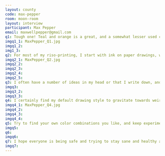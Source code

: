 ```yaml
---
layout: county 
code: max-pepper
room: moon-room
layout: interview
participant: Max Pepper
email: maxwellpepper@gmail.com
q1: Tough one! Teal and orange is a great, and a somewhat lesser used combo. Purple and green is also fun. Combining new colors is half the fun for me! (Bonus, for a more deluxe look, I'm a big fan of gold ink on dark paper!)
imgq1_1: MaxPepper_Q1.jpg
imgq1_2: 
img1_3: 
q2: For most of my riso-printing, I start with ink on paper drawings, which I scan and color digitally. Then of course it gets printed, so it's going from analog, to digital, back to analog, which is nice. In terms of colors, I really do love the solid full opacity colors, and in the past I lean towards larger fills of color and not always as many different tones/opacities, it's often a more graphic approach. Recently I've tried to explore more with gradients and layering and especially new colors whenever I have access to them. I often use black line-work and then several other colors for the fills, so I tend to use at least two or up to four colors per spread. This also means it can be a little trickier to get accurate registration (which is fairly important to me), so I try to thicken lines here and there to get extra trapping. , , As for book-making, I try to make my zines and books feel more "art objects" if possible (not to sound pretentious...). This usually means I try to find nice paper and cool finishing techniques like letterpressed cover, or cloth book tape (I also want to get a stamp or hand embosser for a monogram/logo!) I have a background in graphic design, so I try to keep the overall design in mind when I'm working on something. I'm also definitely a sucker for nice title pages and a colophon! (the little printing/publishing notes at the end) ☺
imgq2_1: MaxPepper_Q2.jpg
imgq2_2: 
imgq2_3: 
imgq2_4: 
imgq2_5: 
q3: I often have a number of ideas in my head or that I write down, and unfortunately a fairly scant few have been fully realized... But I'm always trying to be more productive! As for the more "art books", I'll try to work around a loose theme and an overall design to the book. For "Quarry" I knew I wanted a book of more tableau-style illustrations, and that I wanted to use bright, bold colors. I had a very loose narrative structure in mind, that only became looser as the project grew. But it remained a good way to plan some key images I wanted to include (that I had floating in my head), and to guide the flow to the book. I also knew I wanted a letterpress cover because I hadn't seen that done very often in the zine/riso world, and I had access to one in Williamsburg (The Arm! They also have riso facilities and a TON of colors, go support them after all this craziness if over if you can!) , , I wanted to follow Quarry up with something thematically similar, so I focused on more pages, fewer colors per page, smaller size, and a similar folklore/mythology vibe, this time focusing on artifacts and masks, and similar imagery, some based on real artifacts and many that I drew from my head. , , For calendars, I had wanted an excuse to draw a bunch of (originally, mostly imaginary) birds. Then it was pretty well-received so I decided to continue the trend each year (two so far, lol). I had started planning early on what different animal each month would be for the 2020 Aquatic Life calendar (I usually use the Notes app to put down most of my ideas). Later on I started sketching out the thumbnails, and thinking about color combos. I was actually happy I gave myself more lead time with that one!, , I would still love to do some more comics, but I have a lot of trouble focusing on writing stories and giving myself enough time to do so. Plus they take sooo much time and energy!! But I really respect people that are able to create them regularly. I have a number of ideas for comics and I never seem to dedicate the time to create them. Hopefully more soon! , , 
imgq3: 
imgq3_2: 
imgq3_3: 
q4: I certainly find my default drawing style to gravitate towards weird faces, imaginary beasts, demons, and things inspired by a lifelong love of mythology and folklore. I've always drawn (and been drawn to the idea of) monsters and creepy stuff since I was little, likely because they figure so predominantly in stories from cultures around the world since mankind's earliest records, and lots of stories from my childhood. (In movies or books, I would always want to see the monster, or have it described, yet was inevitably disappointed when the depiction didn't match what I had in my head.) So that was always a reference point for me, and later in life those themes started to merge with a more flat graphic style in many cases. , , Having been fortunate to travel my fair share, I've always loved seeing artifacts or imagery from other places and hearing stories of gods, demons, heroes, and finding common threads among disparate cultures. Living in NYC also affords a great opportunity to explore museums and discover similar imagery and motifs. So my last book, "Idols", was definitely a response to that and having been drawing a lot of masks and totemic faces in my sketchbook. It was already a constant theme of mine so I figured it would be a good enough way to collect them and add new ones. Some were based on real artifacts and some were just made up. A number of them were sketches straight from my sketchbook with minimal retouching besides added color.
imgq4_1: MaxPepper_Q4.jpg
imgq4_2: 
imgq4_3: 
imgq4_4: 
q5: Try to find your own color combinations you like, and keep experimenting! Try not to overuse the ones that you see other people using. Pink is always great, but try to find new ways to use it (pink and blue used to be very overused, but it's started to phase out a bit). , , This may all be pretty common knowledge, but,, - Pink and yellow make an amazingggg neon orange together or a fun coral/peach color depending on opacity. , - Full opacity yellow and teal printed together actually makes a very nice dark green! , - Full opacity yellow and low opacity green makes a really nice neon lime color., - If you're looking for a wide range of color, you can get almost a full spectrum out of of just pink, yellow, and blue. 
imgq5: 
q6: 
imgq6: 
q7: I hope everyone is being safe and trying to stay sane and healthy and being kind to one another! This is a great time to try and work on personal work if you can (I certainly need to be following my own advice there!). Thanks for reading and for looking at my work, I hope to see you all out there again sometime soon! ☺
imgq7: 
---
```

